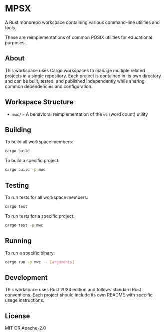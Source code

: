 # MPSX

A Rust monorepo workspace containing various command-line utilities and tools.

These are reimplementations of common POSIX utilities for
educational purposes.

## About

This workspace uses Cargo workspaces to manage multiple related projects in a single repository. Each project is contained in its own directory and can be built, tested, and published independently while sharing common dependencies and configuration.

## Workspace Structure

- `mwc/` - A behavioral reimplementation of the `wc` (word count) utility

## Building

To build all workspace members:

```bash
cargo build
```

To build a specific project:

```bash
cargo build -p mwc
```

## Testing

To run tests for all workspace members:

```bash
cargo test
```

To run tests for a specific project:

```bash
cargo test -p mwc
```

## Running

To run a specific binary:

```bash
cargo run -p mwc -- [arguments]
```

## Development

This workspace uses Rust 2024 edition and follows standard Rust conventions. Each project should include its own README with specific usage instructions.

## License

MIT OR Apache-2.0